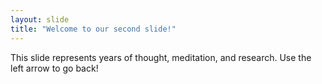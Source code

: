 ```yaml
---
layout: slide
title: "Welcome to our second slide!"
---
```

This slide represents years of thought, meditation, and research.
Use the left arrow to go back!

